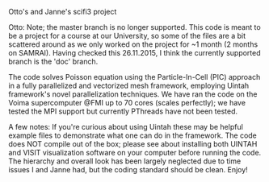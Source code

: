 Otto's and Janne's scifi3 project

Otto:
Note; the master branch is no longer supported. This code is meant to be a project for a course at our University, so some of the files are a bit scattered around as we only worked on the project for ~1 month (2 months on SAMRAI). Having checked this 26.11.2015, I think the currently supported branch is the 'doc' branch.

The code solves Poisson equation using the Particle-In-Cell (PIC) approach in a fully parallelized and vectorized mesh framework, employing Uintah framework's novel parallelization techniques. We have ran the code on the Voima supercomputer @FMI up to 70 cores (scales perfectly); we have tested the MPI support but currently PThreads have not been tested.

A few notes: If you're curious about using Uintah these may be helpful example files to demonstrate what one can do in the framework. The code does NOT compile out of the box; please see about installing both UINTAH and VISIT visualization software on your computer before running the code. The hierarchy and overall look has been largely neglected due to time issues I and Janne had, but the coding standard should be clean. Enjoy!
